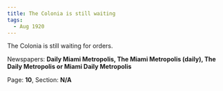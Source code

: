 ```yaml
---  
title: The Colonia is still waiting  
tags:  
  - Aug 1920  
---  
```

  
The Colonia is still waiting for orders.  
  
Newspapers: **Daily Miami Metropolis, The Miami Metropolis (daily), The Daily Metropolis or Miami Daily Metropolis**  
  
Page: **10**, Section: **N/A** 
